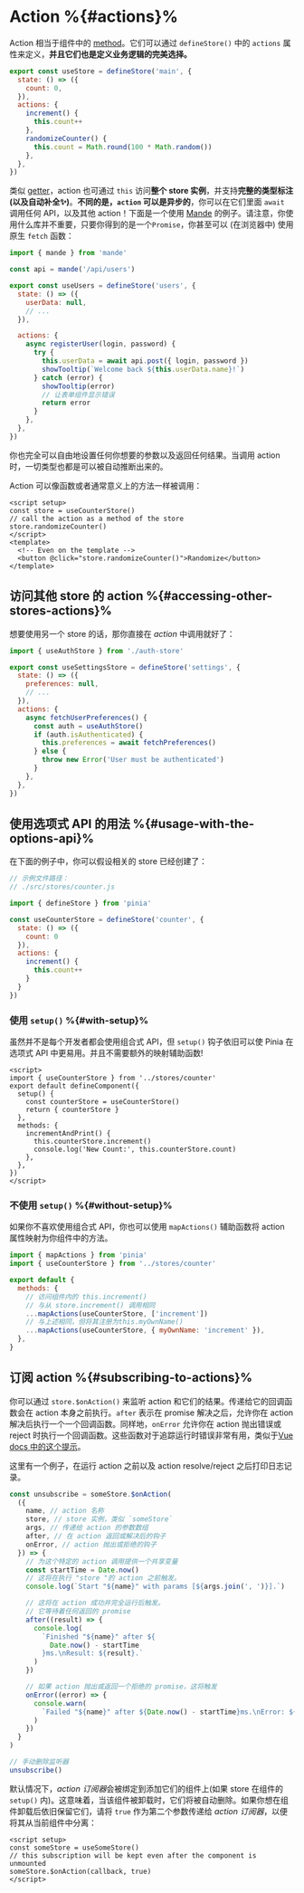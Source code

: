 # Action %{#actions}%

<VueSchoolLink
  href="https://vueschool.io/lessons/synchronous-and-asynchronous-actions-in-pinia"
  title="Learn all about actions in Pinia"
/>

Action 相当于组件中的 [method](https://v3.vuejs.org/guide/data-methods.html#methods)。它们可以通过 `defineStore()` 中的 `actions` 属性来定义，**并且它们也是定义业务逻辑的完美选择。**

```js
export const useStore = defineStore('main', {
  state: () => ({
    count: 0,
  }),
  actions: {
    increment() {
      this.count++
    },
    randomizeCounter() {
      this.count = Math.round(100 * Math.random())
    },
  },
})
```

类似 [getter](./getters.md)，action 也可通过 `this` 访问**整个 store 实例**，并支持**完整的类型标注(以及自动补全✨)**。**不同的是，`action` 可以是异步的**，你可以在它们里面 `await` 调用任何 API，以及其他 action！下面是一个使用 [Mande](https://github.com/posva/mande) 的例子。请注意，你使用什么库并不重要，只要你得到的是一个`Promise`，你甚至可以 (在浏览器中) 使用原生 `fetch` 函数：

```js
import { mande } from 'mande'

const api = mande('/api/users')

export const useUsers = defineStore('users', {
  state: () => ({
    userData: null,
    // ...
  }),

  actions: {
    async registerUser(login, password) {
      try {
        this.userData = await api.post({ login, password })
        showTooltip(`Welcome back ${this.userData.name}!`)
      } catch (error) {
        showTooltip(error)
        // 让表单组件显示错误
        return error
      }
    },
  },
})
```

你也完全可以自由地设置任何你想要的参数以及返回任何结果。当调用 action 时，一切类型也都是可以被自动推断出来的。

Action 可以像函数或者通常意义上的方法一样被调用：

```vue
<script setup>
const store = useCounterStore()
// call the action as a method of the store
store.randomizeCounter()
</script>
<template>
  <!-- Even on the template -->
  <button @click="store.randomizeCounter()">Randomize</button>
</template>
```

## 访问其他 store 的 action %{#accessing-other-stores-actions}%

想要使用另一个 store 的话，那你直接在 *action* 中调用就好了：

```js
import { useAuthStore } from './auth-store'

export const useSettingsStore = defineStore('settings', {
  state: () => ({
    preferences: null,
    // ...
  }),
  actions: {
    async fetchUserPreferences() {
      const auth = useAuthStore()
      if (auth.isAuthenticated) {
        this.preferences = await fetchPreferences()
      } else {
        throw new Error('User must be authenticated')
      }
    },
  },
})
```

## 使用选项式 API 的用法 %{#usage-with-the-options-api}%

<VueSchoolLink
  href="https://vueschool.io/lessons/access-pinia-actions-in-the-options-api"
  title="Access Pinia Getters via the Options API"
/>

在下面的例子中，你可以假设相关的 store 已经创建了：

```js
// 示例文件路径：
// ./src/stores/counter.js

import { defineStore } from 'pinia'

const useCounterStore = defineStore('counter', {
  state: () => ({
    count: 0
  }),
  actions: {
    increment() {
      this.count++
    }
  }
})
```

### 使用 `setup()` %{#with-setup}%

虽然并不是每个开发者都会使用组合式 API，但 `setup()` 钩子依旧可以使 Pinia 在选项式 API 中更易用。并且不需要额外的映射辅助函数!

```vue
<script>
import { useCounterStore } from '../stores/counter'
export default defineComponent({
  setup() {
    const counterStore = useCounterStore()
    return { counterStore }
  },
  methods: {
    incrementAndPrint() {
      this.counterStore.increment()
      console.log('New Count:', this.counterStore.count)
    },
  },
})
</script>
```

### 不使用 `setup()` %{#without-setup}%

如果你不喜欢使用组合式 API，你也可以使用 `mapActions()` 辅助函数将 action 属性映射为你组件中的方法。

```js
import { mapActions } from 'pinia'
import { useCounterStore } from '../stores/counter'

export default {
  methods: {
    // 访问组件内的 this.increment()
    // 与从 store.increment() 调用相同
    ...mapActions(useCounterStore, ['increment'])
    // 与上述相同，但将其注册为this.myOwnName()
    ...mapActions(useCounterStore, { myOwnName: 'increment' }),
  },
}
```

## 订阅 action %{#subscribing-to-actions}%

你可以通过 `store.$onAction()` 来监听 action 和它们的结果。传递给它的回调函数会在 action 本身之前执行。`after` 表示在 promise 解决之后，允许你在 action 解决后执行一个一个回调函数。同样地，`onError` 允许你在 action 抛出错误或 reject 时执行一个回调函数。这些函数对于追踪运行时错误非常有用，类似于[Vue docs 中的这个提示](https://v3.vuejs.org/guide/tooling/deployment.html#tracking-runtime-errors)。

这里有一个例子，在运行 action 之前以及 action resolve/reject 之后打印日志记录。

```js
const unsubscribe = someStore.$onAction(
  ({
    name, // action 名称
    store, // store 实例，类似 `someStore`
    args, // 传递给 action 的参数数组
    after, // 在 action 返回或解决后的钩子
    onError, // action 抛出或拒绝的钩子
  }) => {
    // 为这个特定的 action 调用提供一个共享变量
    const startTime = Date.now()
    // 这将在执行 "store "的 action 之前触发。
    console.log(`Start "${name}" with params [${args.join(', ')}].`)

    // 这将在 action 成功并完全运行后触发。
    // 它等待着任何返回的 promise
    after((result) => {
      console.log(
        `Finished "${name}" after ${
          Date.now() - startTime
        }ms.\nResult: ${result}.`
      )
    })

    // 如果 action 抛出或返回一个拒绝的 promise，这将触发
    onError((error) => {
      console.warn(
        `Failed "${name}" after ${Date.now() - startTime}ms.\nError: ${error}.`
      )
    })
  }
)

// 手动删除监听器
unsubscribe()
```

默认情况下，*action 订阅器*会被绑定到添加它们的组件上(如果 store 在组件的 `setup()` 内)。这意味着，当该组件被卸载时，它们将被自动删除。如果你想在组件卸载后依旧保留它们，请将 `true` 作为第二个参数传递给 *action 订阅器*，以便将其从当前组件中分离：

```vue
<script setup>
const someStore = useSomeStore()
// this subscription will be kept even after the component is unmounted
someStore.$onAction(callback, true)
</script>
```
